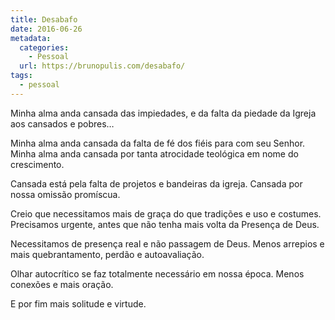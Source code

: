 ```yaml
---
title: Desabafo
date: 2016-06-26
metadata:
  categories:
    - Pessoal
  url: https://brunopulis.com/desabafo/
tags:
  - pessoal
---
```

Minha alma anda cansada das impiedades,
e da falta da piedade da Igreja aos cansados e pobres…

Minha alma anda cansada da falta de fé dos fiéis para com seu Senhor.
Minha alma anda cansada por tanta atrocidade teológica em nome do crescimento.

Cansada está pela falta de projetos e bandeiras da igreja.
Cansada por nossa omissão promíscua.

Creio que necessitamos mais de graça do que tradições e uso e costumes.
Precisamos urgente, antes que não tenha mais volta da Presença de Deus.

Necessitamos de presença real e não passagem de Deus.
Menos arrepios e mais quebrantamento, perdão e autoavaliação.

Olhar autocrítico se faz totalmente necessário em nossa época.
Menos conexões e mais oração.

E por fim mais solitude e virtude.
